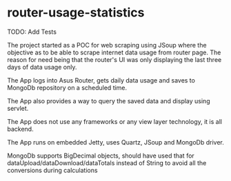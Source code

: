 # router-usage-statistics

TODO: Add Tests

The project started as a POC for web scraping using JSoup where the objective as to be able to scrape internet data usage from router page.
The reason for need being that the router's UI was only displaying the last three days of data usage only. 

The App logs into Asus Router, gets daily data usage and saves to MongoDb repository on a scheduled time.

The App also provides a way to query the saved data and display using servlet.

The App does not use any frameworks or any view layer technology, it is all backend.

The App runs on embedded Jetty, uses Quartz, JSoup and MongoDb driver.

MongoDb supports BigDecimal objects, should have used that for dataUpload/dataDownload/dataTotals instead of String
to avoid all the conversions during calculations
